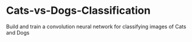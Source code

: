 # Cats-vs-Dogs-Classification
Build and train a convolution neural network for classifying images of Cats and Dogs

